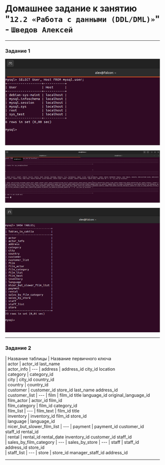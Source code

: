 # Домашнее задание к занятию "`12.2 «Работа с данными (DDL/DML)»`" - `Шведов Алексей`

---

### Задание 1

![scrin1](https://github.com/aleksey-shv/netology-homework/blob/main/my_img/12-02_1.png)

![scrin2](https://github.com/aleksey-shv/netology-homework/blob/main/my_img/12-02_2.png)

![scrin3](https://github.com/aleksey-shv/netology-homework/blob/main/my_img/12-02_3.png)

---

### Задание 2

| Название таблицы           | Название первичного ключа  
| actor                      | actor_id last_name  
| actor_info                 | --- 
| address                    | address_id city_id location  
| category                   | category_id  
| city                       | city_id country_id  
| country                    | country_id  
| customer                   | customer_id store_id last_name address_id  	
| customer_list              | --- 
| film                       | film_id title language_id original_language_id  
| film_actor                 | actor_id film_id  
| film_category              | film_id category_id  
| film_list                  | --- 
| film_text                  | film_id title  
| inventory                  | inventory_id film_id store_id  
| language                   | language_id  
| nicer_but_slower_film_list | --- 
| payment                    | payment_id customer_id staff_id rental_id  
| rental                     | rental_id rental_date inventory_id customer_id staff_id  
| sales_by_film_category     | --- 
| sales_by_store             | --- 
| staff                      | staff_id address_id store_id  
| staff_list                 | --- 
| store                      | store_id manager_staff_id address_id  

---



